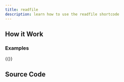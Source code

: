```yaml
---
title: readfile
description: learn how to use the readfile shortcode
---
```


## How it Work 

### Examples 


{{<readfile file="shared/readfile.md">}}


## Source Code 
